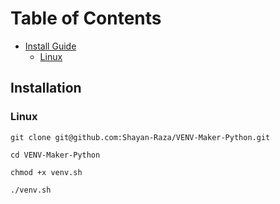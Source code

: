 # Table of Contents
- [Install Guide](#installation)
    - [Linux](#linux)

## Installation
### Linux
```
git clone git@github.com:Shayan-Raza/VENV-Maker-Python.git
```
```
cd VENV-Maker-Python
```
```
chmod +x venv.sh
```
```
./venv.sh
```
